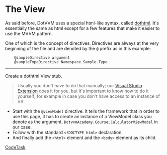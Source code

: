 # The View

As said before, DotVVM uses a special html-like syntax, called [dothtml]. It's essentially the same as html except for a
few features that make it easier to use the MVVM pattern.

One of which is the concept of directives. Directives are always at the very beginning of the file and are denoted
by the `@` prefix as in this example:

```dothtml
    @sampleDirective argument
    @sampleTypeDirective Namespace.Sample.Type
```

---

Create a dothtml View stub.

> Usually you don't have to do that manually; our [Visual Studio Extension][extension] does it for you, 
but it's important to know how to do it yourself; for example in case you don't have access to an instance of VS.

- Start with the `@viewModel` directive. It tells the framework that in order to use this page, it has to create an
instance of a ViewModel class you denote as the argument, `DotvvmAcademy.Course.CalculatorViewModel` in our case.
- Follow with the standard `<!DOCTYPE html>` declaration.
- And finally add the `<html>` element and the `<body>` element as its child.

[dothtml]: https://www.dotvvm.com/docs/tutorials/basics-first-page
[extension]: https://www.dotvvm.com/landing/dotvvm-for-visual-studio-extension

[CodeTask](/resources/principles/view_stub.dothtml.csx)